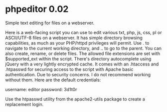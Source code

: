 phpeditor 0.02
=========
Simple text editing for files on a webserver.

Here is a web-facing script you can use to edit various txt, php, js, css, pl or ASCII/UTF-8 files on a webserver. 
It has simple directory browsing capabilities, as much as your PHP/httpd privileges will permit.
Use . to navigate to the current working directory, and .. to go to the parent.
You can also create, rename, or delete files.
The allowed file extensions are set with $supported_ext within the script.
There's directory autocomplete using jQuery with a very lightly encrypted cache.
It comes with an .htaccess and .htpasswd for securing access to the script with Apache basic authentication.
Due to security concerns. I do not recommend working without them. Here are the default credentials:

username: editor
password: 3d1t0r

Use the htpasswd utility from the apache2-utils package to create a replacement login.
